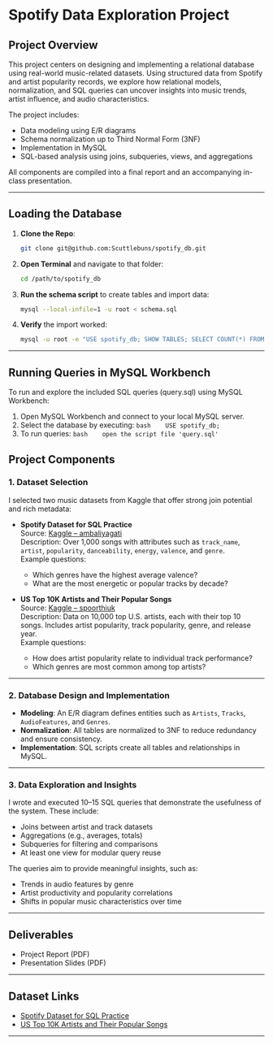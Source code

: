 # Spotify Data Exploration Project

## Project Overview
This project centers on designing and implementing a relational database using real-world music-related datasets. Using structured data from Spotify and artist popularity records, we explore how relational models, normalization, and SQL queries can uncover insights into music trends, artist influence, and audio characteristics.

The project includes:
- Data modeling using E/R diagrams
- Schema normalization up to Third Normal Form (3NF)
- Implementation in MySQL
- SQL-based analysis using joins, subqueries, views, and aggregations

All components are compiled into a final report and an accompanying in-class presentation.

---

## Loading the Database

1. **Clone the Repo**:
   ```bash
   git clone git@github.com:Scuttlebuns/spotify_db.git
   ```
2. **Open Terminal** and navigate to that folder:
   ```bash
   cd /path/to/spotify_db
   ```
3. **Run the schema script** to create tables and import data:
   ```bash
   mysql --local-infile=1 -u root < schema.sql
   ```
4. **Verify** the import worked:
   ```bash
   mysql -u root -e "USE spotify_db; SHOW TABLES; SELECT COUNT(*) FROM artists; SELECT COUNT(*) FROM tracks;"
   ```
---

## Running Queries in MySQL Workbench

To run and explore the included SQL queries (query.sql) using MySQL Workbench:
1.    Open MySQL Workbench and connect to your local MySQL server.
2.    Select the database by executing:
    ```bash   
    USE spotify_db;
    ```
2.    To run queries:
    ```bash   
    open the script file 'query.sql'
    ```  

## Project Components

### 1. Dataset Selection

I selected two music datasets from Kaggle that offer strong join potential and rich metadata:

- **Spotify Dataset for SQL Practice**  
  Source: [Kaggle – ambaliyagati](https://www.kaggle.com/datasets/ambaliyagati/spotify-dataset-for-playing-around-with-sql)  
  Description: Over 1,000 songs with attributes such as `track_name`, `artist`, `popularity`, `danceability`, `energy`, `valence`, and `genre`.  
  Example questions:
  - Which genres have the highest average valence?
  - What are the most energetic or popular tracks by decade?

- **US Top 10K Artists and Their Popular Songs**  
  Source: [Kaggle – spoorthiuk](https://www.kaggle.com/datasets/spoorthiuk/us-top-10k-artists-and-their-popular-songs)  
  Description: Data on 10,000 top U.S. artists, each with their top 10 songs. Includes artist popularity, track popularity, genre, and release year.  
  Example questions:
  - How does artist popularity relate to individual track performance?
  - Which genres are most common among top artists?

---

### 2. Database Design and Implementation

- **Modeling**: An E/R diagram defines entities such as `Artists`, `Tracks`, `AudioFeatures`, and `Genres`.
- **Normalization**: All tables are normalized to 3NF to reduce redundancy and ensure consistency.
- **Implementation**: SQL scripts create all tables and relationships in MySQL.

---

### 3. Data Exploration and Insights

I wrote and executed 10–15 SQL queries that demonstrate the usefulness of the system. These include:
- Joins between artist and track datasets
- Aggregations (e.g., averages, totals)
- Subqueries for filtering and comparisons
- At least one view for modular query reuse

The queries aim to provide meaningful insights, such as:
- Trends in audio features by genre
- Artist productivity and popularity correlations
- Shifts in popular music characteristics over time

---

##  Deliverables

- Project Report (PDF)
- Presentation Slides (PDF)

---

## Dataset Links

- [Spotify Dataset for SQL Practice](https://www.kaggle.com/datasets/ambaliyagati/spotify-dataset-for-playing-around-with-sql)
- [US Top 10K Artists and Their Popular Songs](https://www.kaggle.com/datasets/spoorthiuk/us-top-10k-artists-and-their-popular-songs)

---
